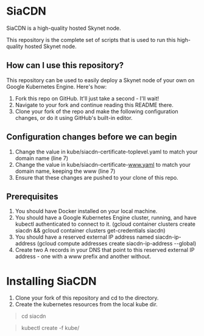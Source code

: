 # SiaCDN

SiaCDN is a high-quality hosted Skynet node.

This repository is the complete set of scripts that is used to run this high-quality hosted Skynet node.

## How can I use this repository?

This repository can be used to easily deploy a Skynet node of your own on Google Kubernetes Engine. Here's how:

1. Fork this repo on GitHub. It'll just take a second - I'll wait!
2. Navigate to your fork and continue reading this README there.
3. Clone your fork of the repo and make the following configuration changes, or do it using GitHub's built-in editor.


## Configuration changes before we can begin

1. Change the value in kube/siacdn-certificate-toplevel.yaml to match your domain name (line 7)
2. Change the value in kube/siacdn-certificate-www.yaml to match your domain name, keeping the www (line 7)
3. Ensure that these changes are pushed to your clone of this repo.


## Prerequisites

1. You should have Docker installed on your local machine.
2. You should have a Google Kubernetes Engine cluster, running, and have kubectl authenticated to connect to it. (gcloud container clusters create siacdn && gcloud container clusters get-credentials siacdn)
3. You should have a reserved external IP address named siacdn-ip-address (gcloud compute addresses create siacdn-ip-address --global)
4. Create two A records in your DNS that point to this reserved external IP address - one with a www prefix and another without.


# Installing SiaCDN

1. Clone your fork of this repository and cd to the directory.
2. Create the kubernetes resources from the local kube dir.

> cd siacdn

> kubectl create -f kube/